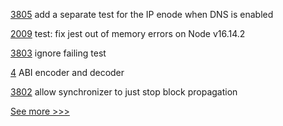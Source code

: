 
[3805](https://github.com/hyperledger/besu/pull/3805) add a separate test for the IP enode when DNS is enabled

[2009](https://github.com/hyperledger/cactus/pull/2009) test: fix jest out of memory errors on Node v16.14.2

[3803](https://github.com/hyperledger/besu/pull/3803) ignore failing test

[4](https://github.com/hyperledger/firefly-signer/pull/4) ABI encoder and decoder

[3802](https://github.com/hyperledger/besu/pull/3802) allow synchronizer to just stop block propagation


[See more >>>](https://start-here.hyperledger.org/pull-requests)
